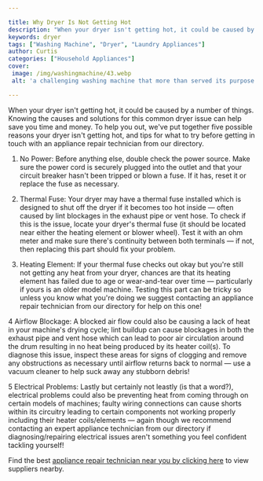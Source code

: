 ```yaml
---

title: Why Dryer Is Not Getting Hot
description: "When your dryer isn't getting hot, it could be caused by a number of things. Knowing the causes and solutions for this common drye...keep going and find out"
keywords: dryer
tags: ["Washing Machine", "Dryer", "Laundry Appliances"]
author: Curtis
categories: ["Household Appliances"]
cover: 
 image: /img/washingmachine/43.webp
 alt: 'a challenging washing machine that more than served its purpose'

---
```


When your dryer isn't getting hot, it could be caused by a number of things. Knowing the causes and solutions for this common dryer issue can help save you time and money. To help you out, we've put together five possible reasons your dryer isn't getting hot, and tips for what to try before getting in touch with an appliance repair technician from our directory.

1. No Power: Before anything else, double check the power source. Make sure the power cord is securely plugged into the outlet and that your circuit breaker hasn't been tripped or blown a fuse. If it has, reset it or replace the fuse as necessary.

2. Thermal Fuse: Your dryer may have a thermal fuse installed which is designed to shut off the dryer if it becomes too hot inside — often caused by lint blockages in the exhaust pipe or vent hose. To check if this is the issue, locate your dryer's thermal fuse (it should be located near either the heating element or blower wheel). Test it with an ohm meter and make sure there's continuity between both terminals — if not, then replacing this part should fix your problem.

3. Heating Element: If your thermal fuse checks out okay but you're still not getting any heat from your dryer, chances are that its heating element has failed due to age or wear-and-tear over time — particularly if yours is an older model machine. Testing this part can be tricky so unless you know what you're doing we suggest contacting an appliance repair technician from our directory for help on this one! 

4 Airflow Blockage: A blocked air flow could also be causing a lack of heat in your machine's drying cycle; lint buildup can cause blockages in both the exhaust pipe and vent hose which can lead to poor air circulation around the drum resulting in no heat being produced by its heater coil(s). To diagnose this issue, inspect these areas for signs of clogging and remove any obstructions as necessary until airflow returns back to normal — use a vacuum cleaner to help suck away any stubborn debris! 

5 Electrical Problems: Lastly but certainly not leastly (is that a word?), electrical problems could also be preventing heat from coming through on certain models of machines; faulty wiring connections can cause shorts within its circuitry leading to certain components not working properly including their heater coils/elements — again though we recommend contacting an expert appliance technician from our directory if diagnosing/repairing electrical issues aren't something you feel confident tackling yourself!

Find the best <a href="/pages/appliance-repair-technicians/">appliance repair technician near you by clicking here</a> to view suppliers nearby.
